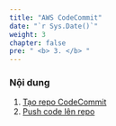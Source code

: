 ```yaml
---
title: "AWS CodeCommit"
date: "`r Sys.Date()`"
weight: 3
chapter: false
pre: " <b> 3. </b> "
---
```


### Nội dung

1.  [Tạo repo CodeCommit](3.1-repo/)
2.  [Push code lên repo](3.2-code/)

<!-- https://github.com/HUNG-rushb/React-Calculator/releases/tag/v1 -->
